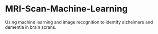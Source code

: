 # MRI-Scan-Machine-Learning
 Using machine learning and image recognition to identify alzheimers and dementia in brain scrans.
